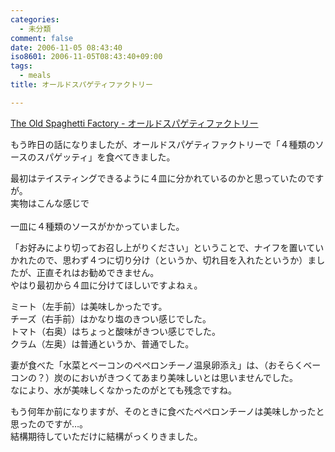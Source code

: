 ```yaml
---
categories:
  - 未分類
comment: false
date: 2006-11-05 08:43:40
iso8601: 2006-11-05T08:43:40+09:00
tags:
  - meals
title: オールドスパゲティファクトリー

---
```


<div class="entry-body">
  <p><a title="The Old Spaghetti Factory - オールドスパゲティファクトリー" href="http://www.equiv.net/shop/data/hb001/index.html">The Old Spaghetti Factory - オールドスパゲティファクトリー</a></p>

  <p>もう昨日の話になりましたが、オールドスパゲティファクトリーで「４種類のソースのスパゲッティ」を食べてきました。<br /></p>

  <p>最初はテイスティングできるように４皿に分かれているのかと思っていたのですが。<br />
    実物はこんな感じで<br /><br />
    一皿に４種類のソースがかかっていました。</p>

  <p>「お好みにより切ってお召し上がりください」ということで、ナイフを置いていかれたので、思わず４つに切り分け（というか、切れ目を入れたというか）ましたが、正直それはお勧めできません。<br />
    やはり最初から４皿に分けてほしいですよねぇ。</p>

  <p>ミート（左手前）は美味しかったです。<br />
    チーズ（右手前）はかなり塩のきつい感じでした。<br />
    トマト（右奥）はちょっと酸味がきつい感じでした。<br />
    クラム（左奥）は普通というか、普通でした。</p>

  <p>妻が食べた「水菜とベーコンのペペロンチーノ温泉卵添え」は、（おそらくベーコンの？）炭のにおいがきつくてあまり美味しいとは思いませんでした。<br />
    なにより、水が美味しくなかったのがとても残念ですね。</p>

  <p>もう何年か前になりますが、そのときに食べたペペロンチーノは美味しかったと思ったのですが…。<br />
    結構期待していただけに結構がっくりきました。</p>

  <script type="text/javascript" src="http://maps.google.com/maps?hl=ja&amp;file=api&amp;v=2&amp;key=ABQIAAAAQeU0HlFLVzUBN_O7g8guNRQIS39eiJ8SO_anhfU-PUsCcHeT5hS9chvyJvWFtuMnot8EsDowzy_FRQ" charset="utf-8"></script>
  <script type="text/javascript">
    <![CDATA[
    //<![CDATA[
    function attachOnLoad(func) {
      window.attachEvent ?
        window.attachEvent('onload', func) :
        window.addEventListener('load', func, false);
    }

    function attachBeforeUnload(func) {
      window.attachEvent ?
        window.attachEvent('onbeforeunload', func) :
        window.addEventListener('beforeunload', func, false);
    }

    function generateGMap(mapid, address, lat, lng, zoom, maptype) {
      if (GBrowserIsCompatible()) {
        var map = new GMap2(document.getElementById(mapid));
        map.addControl(new GSmallMapControl());
        map.addControl(new GMapTypeControl());
        var center = new GLatLng(lat, lng);
        if (typeof maptype == 'string') maptype = eval(maptype);
        map.setCenter(center, zoom, maptype);
        var marker = new GMarker(center, G_DEFAULT_ICON);
        map.addOverlay(marker);
        var html = '<div style="width:12em;font-size:small">' + address + '
    ]]>
  </script>
</div>
